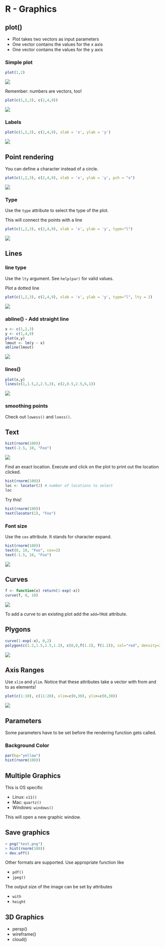 # R - Graphics



## plot()

- Plot takes two vectors as input parameters
- One vector contains the values for the x axis
- One vector contains the values for the y axis


### Simple plot

```R
plot(1,2)
```

![](R_Graphics_SimplePlot1.png)


Remember: numbers are vectors, too!

```R
plot(c(1,2,3), c(2,4,9))
```

![](R_Graphics_SimplePlot2.png)



### Labels

```R
plot(c(1,2,3), c(2,4,9), xlab = 'x', ylab = 'y')
```

![](R_Graphics_Labels.png)



## Point rendering

You can define a character instead of a circle.

```R
plot(c(1,2,3), c(2,4,9), xlab = 'x', ylab = 'y', pch = "x")
```

![](R_Graphics_PointRendering.png)



### Type

Use the `type` attribute to select the type of the plot.

This will connect the points with a line

```R
plot(c(1,2,3), c(2,4,9), xlab = 'x', ylab = 'y', type="l")
```	

![](R_Graphics_Type.png)



## Lines


### line type

Use the `lty` argument. See `help(par)` for valid values.

Plot a dotted line
```R
plot(c(1,2,3), c(2,4,9), xlab = 'x', ylab = 'y', type="l", lty = 2)
```

![](R_Graphics_LineType.png)


### abline() - Add straight line

```R
x <- c(1,2,3)
y <- c(1,4,9)
plot(x,y)
lmout <- lm(y ~ x)
abline(lmout)
```

![](R_Graphics_abline.png)


### lines()

```R
plot(x,y)
lines(c(1,1.5,2,2.5,3), c(2,0.5,2.5,6,1))
```

![](R_Graphics_Lines.png)


### smoothing points

Check out `lowess()` and `loess()`.



## Text

```R
hist(rnorm(100))
text(-2.5, 10, "Foo")
```

![](R_Graphics_Text.png)


Find an exact location. Execute and click on the plot to print out the location clicked.

```R
hist(rnorm(100))
loc <- locator(2) # number of locations to select
loc
```

Try this!

```R
hist(rnorm(100))
text(locator(1), "Foo")
```


### Font size

Use the `cex` attribute. It stands for character expand.

```R
hist(rnorm(100))
text(0, 10, "Foo", cex=2)
text(-1.5, 10, "Foo")
```

![](R_Graphics_FontSize.png)



## Curves

```R
f <- function(x) return(1-exp(-x))
curve(f, 0, 10)
```

![](R_Graphics_Curve.png)

To add a curve to an existing plot add the `add=TRUE` attribute.



## Plygons

```R
curve(1-exp(-x), 0,2)
polygon(c(1.2,1.5,1.5,1.2), c(0,0,f(1.2), f(1.2)), col="red", density=20)
```

![](R_Graphics_Polygon.png)



## Axis Ranges

Use `xlim` and `ylim`. Notice that these attributes take a vector with from and to as elements!

```R
plot(c(1:10), c(11:20), xlim=c(0,30), ylim=c(0,30))
```

![](R_Graphics_AxisRange.png)



## Parameters

Some parameters have to be set before the rendering function gets called.


### Background Color

```R
par(bg="yellow")
hist(rnorm(100))
```



## Multiple Graphics

This is OS specific

- Linux: `x11()`
- Mac: `quartz()`
- Windows: `windows()`

This will open a new graphic window.



## Save graphics

```R
> png("test.png")
> hist(rnorm(100))
> dev.off()
```

Other formats are supported. Use appropriate function like 

- `pdf()`
- `jpeg()`

The output size of the image can be set by attributes 

- `with` 
- `height`



## 3D Graphics

- persp()
- wireframe()
- cloud()